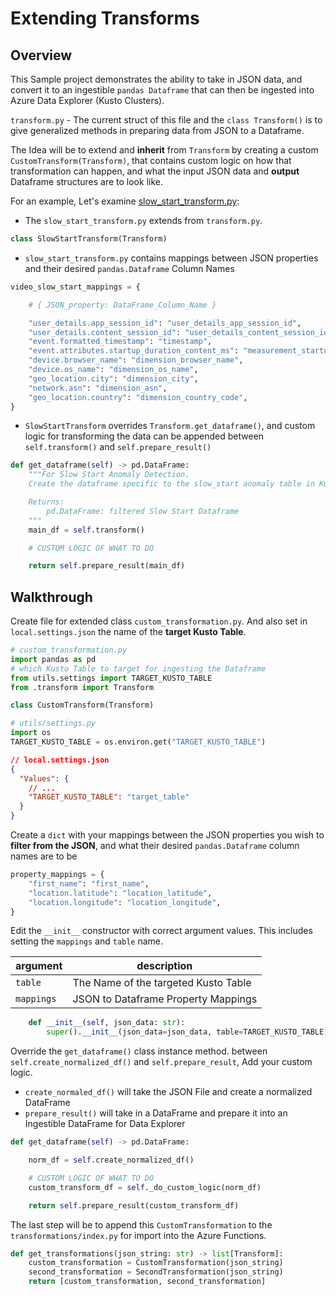 # Extending Transforms

## Overview

This Sample project demonstrates the ability to take in JSON data, and convert it to an ingestible `pandas Dataframe` that can then be ingested into Azure Data Explorer (Kusto Clusters).

`transform.py` - The current struct of this file and the `class Transform()` is to give generalized methods in preparing data from JSON to a Dataframe.

The Idea will be to extend and **inherit** from `Transform` by creating a custom `CustomTransform(Transform)`, that contains custom logic on how that transformation can happen, and what the input JSON data and **output** Dataframe structures are to look like.

For an example, Let's examine [slow_start_transform.py](../functions/transformations/slow_start_transform.py):

- The `slow_start_transform.py` extends from `transform.py`.

```python
class SlowStartTransform(Transform)
```

- `slow_start_transform.py` contains mappings between JSON properties and their desired `pandas.Dataframe` Column Names

```python
video_slow_start_mappings = {

    # { JSON_property: DataFrame_Column_Name }

    "user_details.app_session_id": "user_details_app_session_id",
    "user_details.content_session_id": "user_details_content_session_id",
    "event.formatted_timestamp": "timestamp",
    "event.attributes.startup_duration_content_ms": "measurement_startup_duration_content_ms",
    "device.browser_name": "dimension_browser_name",
    "device.os_name": "dimension_os_name",
    "geo_location.city": "dimension_city",
    "network.asn": "dimension_asn",
    "geo_location.country": "dimension_country_code",
}
```

- `SlowStartTransform` overrides `Transform.get_dataframe()`, and custom logic for transforming the data can be appended between `self.transform()` and `self.prepare_result()`

```python
def get_dataframe(self) -> pd.DataFrame:
    """For Slow Start Anomaly Detection.
    Create the dataframe specific to the slow_start anomaly table in Kusto.

    Returns:
        pd.DataFrame: filtered Slow Start Dataframe
    """
    main_df = self.transform()

    # CUSTOM LOGIC OF WHAT TO DO

    return self.prepare_result(main_df)
```

## Walkthrough

Create file for extended class `custom_transformation.py`. And also set in `local.settings.json` the name of the **target Kusto Table**.

```python
# custom_transformation.py
import pandas as pd
# which Kusto Table to target for ingesting the Dataframe
from utils.settings import TARGET_KUSTO_TABLE
from .transform import Transform

class CustomTransform(Transform)

```

```python
# utils/settings.py
import os
TARGET_KUSTO_TABLE = os.environ.get("TARGET_KUSTO_TABLE")
```

```json
// local.settings.json
{
  "Values": {
    // ...
    "TARGET_KUSTO_TABLE": "target_table"
  }
}
```

Create a `dict` with your mappings between the JSON properties you wish to **filter from the JSON**, and what their desired `pandas.Dataframe` column names are to be

```python
property_mappings = {
    "first_name": "first_name",
    "location.latitude": "location_latitude",
    "location.longitude": "location_longitude",
}
```

Edit the `__init__` constructor with correct argument values. This includes setting the
`mappings` and `table` name.

| argument   | description                          |
| ---------- | ------------------------------------ |
| `table`    | The Name of the targeted Kusto Table |
| `mappings` | JSON to Dataframe Property Mappings  |

```python
    def __init__(self, json_data: str):
        super().__init__(json_data=json_data, table=TARGET_KUSTO_TABLE, mappings=self.property_mappings)
```

Override the `get_dataframe()` class instance method. between `self.create_normalized_df()` and `self.prepare_result`, Add your custom logic.

- `create_normaled_df()` will take the JSON File and create a normalized DataFrame
- `prepare_result()` will take in a DataFrame and prepare it into an Ingestible DataFrame for Data Explorer

```python
def get_dataframe(self) -> pd.DataFrame:

    norm_df = self.create_normalized_df()

    # CUSTOM LOGIC OF WHAT TO DO
    custom_transform_df = self._do_custom_logic(norm_df)

    return self.prepare_result(custom_transform_df)
```

The last step will be to append this `CustomTransformation` to the `transformations/index.py` for import into the Azure Functions.

```python
def get_transformations(json_string: str) -> list[Transform]:
    custom_transformation = CustomTransformation(json_string)
    second_transformation = SecondTransformation(json_string)
    return [custom_transformation, second_transformation]
```
